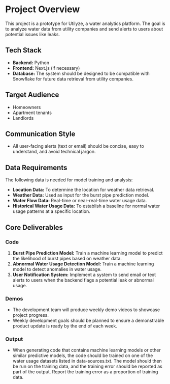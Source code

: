 
# Project Overview

This project is a prototype for Utilyze, a water analytics platform. The goal is to analyze water data from utility companies and send alerts to users about potential issues like leaks.

## Tech Stack

- **Backend:** Python
- **Frontend:** Next.js (if necessary)
- **Database:** The system should be designed to be compatible with Snowflake for future data retrieval from utility companies.

## Target Audience

- Homeowners
- Apartment tenants
- Landlords

## Communication Style

- All user-facing alerts (text or email) should be concise, easy to understand, and avoid technical jargon.

## Data Requirements

The following data is needed for model training and analysis:

- **Location Data:** To determine the location for weather data retrieval.
- **Weather Data:** Used as input for the burst pipe prediction model.
- **Water Flow Data:** Real-time or near-real-time water usage data.
- **Historical Water Usage Data:** To establish a baseline for normal water usage patterns at a specific location.

## Core Deliverables

### Code

1.  **Burst Pipe Prediction Model:** Train a machine learning model to predict the likelihood of burst pipes based on weather data.
2.  **Abnormal Water Usage Detection Model:** Train a machine learning model to detect anomalies in water usage.
3.  **User Notification System:** Implement a system to send email or text alerts to users when the backend flags a potential leak or abnormal usage.

### Demos

- The development team will produce weekly demo videos to showcase project progress.
- Weekly development goals should be planned to ensure a demonstrable product update is ready by the end of each week.

### Output
- When generating code that contains machine learning models or other similar predictive models, the code should be trained on one of the water usage datasets listed in data-sources.txt. The model should then be run on the training data, and the training error should be reported as part of the output. Report the training error as a proportion of training data.
